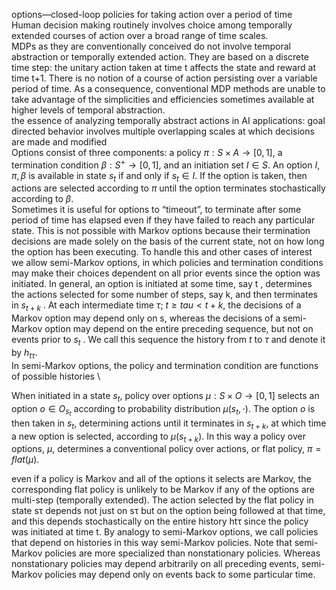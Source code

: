 options—closed-loop policies for taking action over a period of time\
Human decision making routinely involves choice among temporally extended courses of action over a broad range of time scales.\
MDPs as they are conventionally conceived do not involve temporal abstraction or temporally extended action. They are based on a discrete time step: the unitary action taken at time t affects the state and reward at time t+1. There is no notion of a course of action persisting over a variable period of time. As a consequence, conventional MDP methods are unable to take advantage of the simplicities and efficiencies sometimes available at higher levels of temporal abstraction.\
the essence of analyzing temporally abstract actions in AI applications: goal directed behavior involves multiple overlapping scales at which decisions are made and modified\
Options consist of three components: a policy $\pi: S\times A \rightarrow [0,1]$, a termination condition $\beta: S^+ \rightarrow [0,1]$, and an initiation set $I \in S$. An option $I, \pi, \beta$ is available in state $s_t$ if and only if $s_t \in I$. If the option is taken, then actions are selected according to $\pi$ until the option terminates stochastically according to $\beta$.\
Sometimes it is useful for options to “timeout”, to terminate after some period of time has elapsed even if they have failed to reach any particular state. This is not possible with Markov options because their termination decisions are made solely on the basis of the current state, not on how long the option has been executing. To handle this and other cases of interest we allow semi-Markov options, in which policies and termination conditions may make their choices dependent on all prior events since the option was initiated. In general, an option is initiated at some time, say t , determines the actions selected for some number of steps, say k, and then terminates in $s_{t+k}$ . At each intermediate time $\tau$; $t\geq tau\less t+k$, the decisions of a Markov option may depend only on s, whereas the decisions of a semi-Markov option may depend on the entire preceding sequence, but not on events prior to $s_t$ . We call this sequence the history from $t$ to $\tau$ and denote it by $h_{t\tau}$.\
In semi-Markov options, the policy and termination condition are functions of possible histories \

When initiated in a state $s_t$, policy over options $\mu: S\times O\rightarrow[0,1]$ selects an option $o\in O_{s_t}$ according to probability distribution $\mu(s_t, \cdot)$. The option $o$ is then taken in $s_t$, determining actions until
it terminates in $s_{t+k}$, at which time a new option is selected, according to $\mu(s_{t+k})$. In this way a policy over options, $\mu$, determines a conventional policy over actions, or flat policy, $\pi=flat(\mu)$.

even if a policy is Markov and all of the options it selects are Markov, the corresponding flat policy is unlikely to be
Markov if any of the options are multi-step (temporally extended). The action selected by the flat policy in state sτ depends not just on sτ but on the option being followed at that time, and this depends stochastically on the entire history htτ since the policy was initiated at time t. By analogy to semi-Markov options, we call policies that depend on histories in this way semi-Markov policies. Note that semi-Markov policies are more specialized than nonstationary policies. Whereas nonstationary policies may depend arbitrarily on all preceding events, semi-Markov policies may depend only on events back to some particular
time. 
